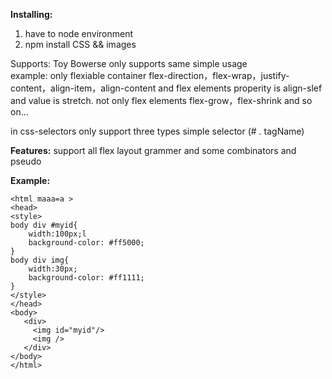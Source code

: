 **Installing:**
1. have to node environment 
2. npm install CSS && images

Supports:
Toy Bowerse  only  supports same simple usage  
example:  only flexiable container flex-direction，flex-wrap，justify-content，align-item，align-content and flex elements properity is align-slef  and value is stretch.
not only flex elements flex-grow，flex-shrink and so on...

in css-selectors only support three types simple selector (# . tagName)

**Features:**
support all flex layout grammer and some combinators and pseudo

**Example:**
```
<html maaa=a >
<head>
<style>
body div #myid{
    width:100px;l
    background-color: #ff5000;
}
body div img{
    width:30px;
    background-color: #ff1111;
}
</style>
</head>
<body>
   <div>
     <img id="myid"/>
     <img />
   </div>
</body>
</html>
```
